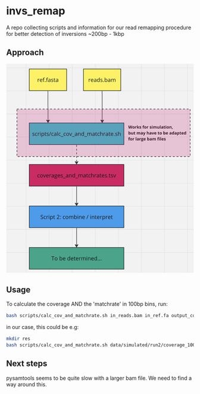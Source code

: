 # invs_remap
A repo collecting scripts and information for our read remapping procedure for better detection of inversions ~200bp - 1kbp 

## Approach
<img src="https://github.com/WHops/invs_remap/blob/main/flowchart.png?raw=true">

## Usage

To calculate the coverage AND the 'matchrate' in 100bp bins, run: 

```bash
bash scripts/calc_cov_and_matchrate.sh in_reads.bam in_ref.fa output_cov_mismatch.tsv
```

in our case, this could be e.g: 

```bash
mkdir res
bash scripts/calc_cov_and_matchrate.sh data/simulated/run2/coverage_100250_11000-12000_minimap_sorted.bam data/simulated/ref.fa res/cov_mismatch.tsv

```


## Next steps

pysamtools seems to be quite slow with a larger bam file. We need to find a way around this. 